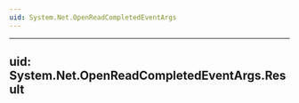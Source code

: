 ```yaml
---
uid: System.Net.OpenReadCompletedEventArgs
---
```


---
uid: System.Net.OpenReadCompletedEventArgs.Result
---
